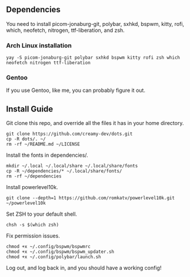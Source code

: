 ## Dependencies
You need to install picom-jonaburg-git, polybar, sxhkd, bspwm, kitty, rofi, which, neofetch, nitrogen, ttf-liberation, and zsh.
### Arch Linux installation
`yay -S picom-jonaburg-git polybar sxhkd bspwm kitty rofi zsh which neofetch nitrogen ttf-liberation`
### Gentoo
If you use Gentoo, like me, you can probably figure it out.
## Install Guide
Git clone this repo, and override all the files it has in your home directory.
```
git clone https://github.com/creamy-dev/dots.git
cp -R dots/. ~/
rm -rf ~/README.md ~/LICENSE
```
Install the fonts in dependencies/.
```
mkdir ~/.local ~/.local/share ~/.local/share/fonts
cp -R ~/dependencies/* ~/.local/share/fonts/
rm -rf ~/dependencies
```
Install powerlevel10k.
```
git clone --depth=1 https://github.com/romkatv/powerlevel10k.git ~/powerlevel10k
```
Set ZSH to your default shell.
```
chsh -s $(which zsh)
```
Fix permission issues.
```
chmod +x ~/.config/bspwm/bspwmrc
chmod +x ~/.config/bspwm/bspwm_updater.sh
chmod +x ~/.config/polybar/launch.sh
```
Log out, and log back in, and you should have a working config!
